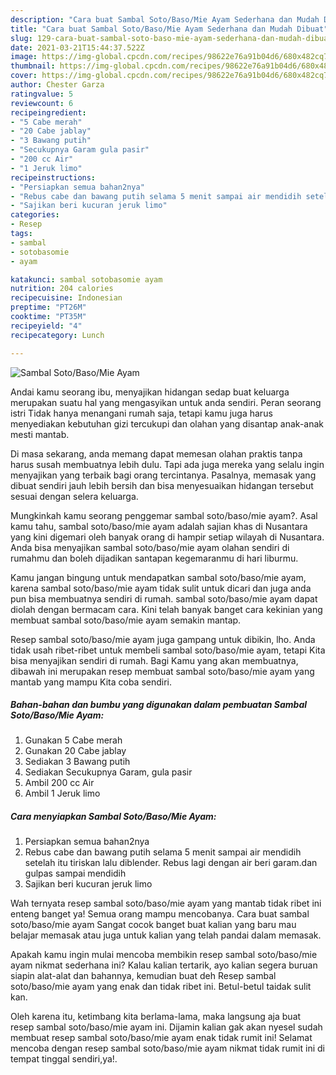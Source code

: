 ```yaml
---
description: "Cara buat Sambal Soto/Baso/Mie Ayam Sederhana dan Mudah Dibuat"
title: "Cara buat Sambal Soto/Baso/Mie Ayam Sederhana dan Mudah Dibuat"
slug: 129-cara-buat-sambal-soto-baso-mie-ayam-sederhana-dan-mudah-dibuat
date: 2021-03-21T15:44:37.522Z
image: https://img-global.cpcdn.com/recipes/98622e76a91b04d6/680x482cq70/sambal-sotobasomie-ayam-foto-resep-utama.jpg
thumbnail: https://img-global.cpcdn.com/recipes/98622e76a91b04d6/680x482cq70/sambal-sotobasomie-ayam-foto-resep-utama.jpg
cover: https://img-global.cpcdn.com/recipes/98622e76a91b04d6/680x482cq70/sambal-sotobasomie-ayam-foto-resep-utama.jpg
author: Chester Garza
ratingvalue: 5
reviewcount: 6
recipeingredient:
- "5 Cabe merah"
- "20 Cabe jablay"
- "3 Bawang putih"
- "Secukupnya Garam gula pasir"
- "200 cc Air"
- "1 Jeruk limo"
recipeinstructions:
- "Persiapkan semua bahan2nya"
- "Rebus cabe dan bawang putih selama 5 menit sampai air mendidih setelah itu tiriskan lalu diblender. Rebus lagi dengan air beri garam.dan gulpas sampai mendidih"
- "Sajikan beri kucuran jeruk limo"
categories:
- Resep
tags:
- sambal
- sotobasomie
- ayam

katakunci: sambal sotobasomie ayam 
nutrition: 204 calories
recipecuisine: Indonesian
preptime: "PT26M"
cooktime: "PT35M"
recipeyield: "4"
recipecategory: Lunch

---
```



![Sambal Soto/Baso/Mie Ayam](https://img-global.cpcdn.com/recipes/98622e76a91b04d6/680x482cq70/sambal-sotobasomie-ayam-foto-resep-utama.jpg)

Andai kamu seorang ibu, menyajikan hidangan sedap buat keluarga merupakan suatu hal yang mengasyikan untuk anda sendiri. Peran seorang istri Tidak hanya menangani rumah saja, tetapi kamu juga harus menyediakan kebutuhan gizi tercukupi dan olahan yang disantap anak-anak mesti mantab.

Di masa  sekarang, anda memang dapat memesan olahan praktis tanpa harus susah membuatnya lebih dulu. Tapi ada juga mereka yang selalu ingin menyajikan yang terbaik bagi orang tercintanya. Pasalnya, memasak yang dibuat sendiri jauh lebih bersih dan bisa menyesuaikan hidangan tersebut sesuai dengan selera keluarga. 



Mungkinkah kamu seorang penggemar sambal soto/baso/mie ayam?. Asal kamu tahu, sambal soto/baso/mie ayam adalah sajian khas di Nusantara yang kini digemari oleh banyak orang di hampir setiap wilayah di Nusantara. Anda bisa menyajikan sambal soto/baso/mie ayam olahan sendiri di rumahmu dan boleh dijadikan santapan kegemaranmu di hari liburmu.

Kamu jangan bingung untuk mendapatkan sambal soto/baso/mie ayam, karena sambal soto/baso/mie ayam tidak sulit untuk dicari dan juga anda pun bisa membuatnya sendiri di rumah. sambal soto/baso/mie ayam dapat diolah dengan bermacam cara. Kini telah banyak banget cara kekinian yang membuat sambal soto/baso/mie ayam semakin mantap.

Resep sambal soto/baso/mie ayam juga gampang untuk dibikin, lho. Anda tidak usah ribet-ribet untuk membeli sambal soto/baso/mie ayam, tetapi Kita bisa menyajikan sendiri di rumah. Bagi Kamu yang akan membuatnya, dibawah ini merupakan resep membuat sambal soto/baso/mie ayam yang mantab yang mampu Kita coba sendiri.

<!--inarticleads1-->

##### Bahan-bahan dan bumbu yang digunakan dalam pembuatan Sambal Soto/Baso/Mie Ayam:

1. Gunakan 5 Cabe merah
1. Gunakan 20 Cabe jablay
1. Sediakan 3 Bawang putih
1. Sediakan Secukupnya Garam, gula pasir
1. Ambil 200 cc Air
1. Ambil 1 Jeruk limo




<!--inarticleads2-->

##### Cara menyiapkan Sambal Soto/Baso/Mie Ayam:

1. Persiapkan semua bahan2nya
1. Rebus cabe dan bawang putih selama 5 menit sampai air mendidih setelah itu tiriskan lalu diblender. Rebus lagi dengan air beri garam.dan gulpas sampai mendidih
1. Sajikan beri kucuran jeruk limo




Wah ternyata resep sambal soto/baso/mie ayam yang mantab tidak ribet ini enteng banget ya! Semua orang mampu mencobanya. Cara buat sambal soto/baso/mie ayam Sangat cocok banget buat kalian yang baru mau belajar memasak atau juga untuk kalian yang telah pandai dalam memasak.

Apakah kamu ingin mulai mencoba membikin resep sambal soto/baso/mie ayam nikmat sederhana ini? Kalau kalian tertarik, ayo kalian segera buruan siapin alat-alat dan bahannya, kemudian buat deh Resep sambal soto/baso/mie ayam yang enak dan tidak ribet ini. Betul-betul taidak sulit kan. 

Oleh karena itu, ketimbang kita berlama-lama, maka langsung aja buat resep sambal soto/baso/mie ayam ini. Dijamin kalian gak akan nyesel sudah membuat resep sambal soto/baso/mie ayam enak tidak rumit ini! Selamat mencoba dengan resep sambal soto/baso/mie ayam nikmat tidak rumit ini di tempat tinggal sendiri,ya!.

